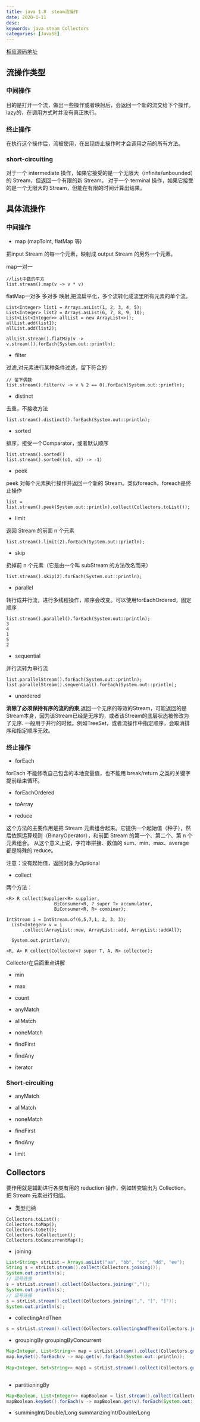 ```yaml
---
title: java 1.8  steam流操作 
date: 2020-1-11 
desc:
keywords: java steam Collectors 
categories: [JavaSE]
---
```


[相应源码地址](https://github.com/MarchNineteen/spring-example/blob/master/spring-example-test/src/main/java/com/wyb/test/java/java8/StreamApiAction.java)

## 流操作类型

### 中间操作

目的是打开一个流，做出一些操作或者映射后，会返回一个新的流交给下个操作。lazy的，在调用方式时并没有真正执行。

### 终止操作

在执行这个操作后，流被使用，在出现终止操作时才会调用之前的所有方法。

### short-circuiting

对于一个 intermediate 操作，如果它接受的是一个无限大（infinite/unbounded）的 Stream，但返回一个有限的新 Stream。
对于一个 terminal 操作，如果它接受的是一个无限大的 Stream，但能在有限的时间计算出结果。

## 具体流操作 

### 中间操作

- map (mapToInt, flatMap 等)

把input Stream 的每一个元素，映射成 output Stream 的另外一个元素。

map一对一

```
//list中数的平方
list.stream().map(v -> v * v) 
```

flatMap一对多 多对多 映射,把流扁平化，多个流转化成流里所有元素的单个流。

```
List<Integer> list1 = Arrays.asList(1, 2, 3, 4, 5);
List<Integer> list2 = Arrays.asList(6, 7, 8, 9, 10);
List<List<Integer>> allList = new ArrayList<>();
allList.add(list1);
allList.add(list2);
        
allList.stream().flatMap(v -> v.stream()).forEach(System.out::println);        
```

- filter 

过滤,对元素进行某种条件过滤，留下符合的

```
// 留下偶数
list.stream().filter(v -> v % 2 == 0).forEach(System.out::println);
```

- distinct 

去重，不接收方法
```
list.stream().distinct().forEach(System.out::println);
```
- sorted

排序，接受一个Comparator，或者默认顺序

```
list.stream().sorted()
list.stream().sorted((o1, o2) -> -1)
```

- peek

peek 对每个元素执行操作并返回一个新的 Stream。类似foreach，foreach是终止操作

```
list = list.stream().peek(System.out::println).collect(Collectors.toList());
```

- limit

返回 Stream 的前面 n 个元素

```
list.stream().limit(2).forEach(System.out::println);
```

- skip

扔掉前 n 个元素（它是由一个叫 subStream 的方法改名而来）

```
list.stream().skip(2).forEach(System.out::println);
```
- parallel

转行成并行流，进行多线程操作，顺序会改变。可以使用forEachOrdered，固定顺序
```
list.stream().parallel().forEach(System.out::println);
3
4
1
5
2
```

- sequential

并行流转为串行流
```
list.parallelStream().forEach(System.out::println);
list.parallelStream().sequential().forEach(System.out::println);
```

- unordered

**消除了必须保持有序的流的约束**,返回一个无序的等效的Stream，可能返回的是Stream本身，因为该Stream已经是无序的，或者该Stream的底层状态被修改为了无序.
一般用于并行的时候。例如TreeSet，或者流操作中指定顺序，会取消排序和指定顺序无效。

### 终止操作

- forEach

forEach 不能修改自己包含的本地变量值，也不能用 break/return 之类的关键字提前结束循环。

- forEachOrdered

- toArray

- reduce

这个方法的主要作用是把 Stream 元素组合起来。它提供一个起始值（种子），然后依照运算规则（BinaryOperator），和前面 Stream 的第一个、第二个、第 n 个元素组合。
从这个意义上说，字符串拼接、数值的 sum、min、max、average 都是特殊的 reduce。

注意：没有起始值，返回对象为Optional

- collect

两个方法：

```
<R> R collect(Supplier<R> supplier,
                  BiConsumer<R, ? super T> accumulator,
                  BiConsumer<R, R> combiner);
                  
IntStream i = IntStream.of(6,5,7,1, 2, 3, 3);
  List<Integer> v = i
      .collect(ArrayList::new, ArrayList::add, ArrayList::addAll);
  
  System.out.println(v);

<R, A> R collect(Collector<? super T, A, R> collector);
```

Collector在后面重点讲解

- min

- max

- count

- anyMatch

- allMatch

- noneMatch

- findFirst

- findAny

- iterator

### Short-circuiting

- anyMatch

- allMatch 

- noneMatch

- findFirst 

- findAny 

- limit

## Collectors 

要作用就是辅助进行各类有用的 reduction 操作，例如转变输出为 Collection，把 Stream 元素进行归组。

- 类型归纳 

```
Collectors.toList();
Collectors.toMap();
Collectors.toSet();
Collectors.toCollection();
Collectors.toConcurrentMap();
```

- joining

```java
List<String> strList = Arrays.asList("aa", "bb", "cc", "dd", "ee");
String s = strList.stream().collect(Collectors.joining());
System.out.println(s);
// 逗号连接
s = strList.stream().collect(Collectors.joining(","));
System.out.println(s);
// 逗号连接
s = strList.stream().collect(Collectors.joining(",", "[", "]"));
System.out.println(s);
``` 

- collectingAndThen

```java
s = strList.stream().collect(Collectors.collectingAndThen(Collectors.joining(","), String::toUpperCase));
```

- groupingBy groupingByConcurrent

```java
Map<Integer, List<String>> map = strList.stream().collect(Collectors.groupingBy(String::length));
map.keySet().forEach(v -> map.get(v).forEach(System.out::println));
    
Map<Integer, Set<String>> map1 = strList.stream().collect(Collectors.groupingBy(String::length, Collectors.toSet();
        
```

- partitioningBy

```java
Map<Boolean, List<Integer>> mapBoolean = list.stream().collect(Collectors.partitioningBy(v -> v % 2 == 0));
mapBoolean.keySet().forEach(v -> mapBoolean.get(v).forEach(System.out::println));
```

- summingInt/Double/Long summarizingInt/Double/Long

